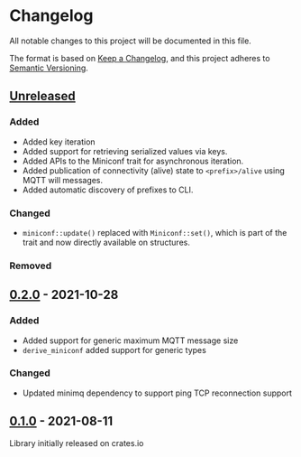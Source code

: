 # Changelog
All notable changes to this project will be documented in this file.

The format is based on [Keep a Changelog](https://keepachangelog.com/en/1.0.0/),
and this project adheres to [Semantic Versioning](https://semver.org/spec/v2.0.0.html).

## [Unreleased]

### Added
* Added key iteration
* Added support for retrieving serialized values via keys.
* Added APIs to the Miniconf trait for asynchronous iteration.
* Added publication of connectivity (alive) state to `<prefix>/alive` using MQTT will messages.
* Added automatic discovery of prefixes to CLI.

### Changed
* `miniconf::update()` replaced with `Miniconf::set()`, which is part of the trait and now
  directly available on structures.
### Removed

## [0.2.0] - 2021-10-28

### Added
* Added support for generic maximum MQTT message size
* `derive_miniconf` added support for generic types

### Changed
* Updated minimq dependency to support ping TCP reconnection support

## [0.1.0] - 2021-08-11

Library initially released on crates.io

[Unreleased]: https://github.com/quartiq/miniconf/compare/v0.2.0...HEAD
[0.2.0]: https://github.com/quartiq/miniconf/releases/tag/v0.2.0
[0.1.0]: https://github.com/quartiq/miniconf/releases/tag/v0.1.0
